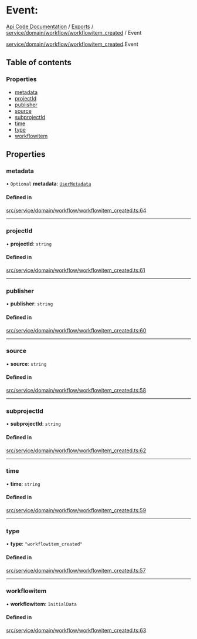 # Event: 
 
[Api Code Documentation](../README.md) / [Exports](../modules.md) / [service/domain/workflow/workflowitem\_created](../modules/service_domain_workflow_workflowitem_created.md) / Event

[service/domain/workflow/workflowitem_created](../modules/service_domain_workflow_workflowitem_created.md).Event

## Table of contents

### Properties

- [metadata](service_domain_workflow_workflowitem_created.Event.md#metadata)
- [projectId](service_domain_workflow_workflowitem_created.Event.md#projectid)
- [publisher](service_domain_workflow_workflowitem_created.Event.md#publisher)
- [source](service_domain_workflow_workflowitem_created.Event.md#source)
- [subprojectId](service_domain_workflow_workflowitem_created.Event.md#subprojectid)
- [time](service_domain_workflow_workflowitem_created.Event.md#time)
- [type](service_domain_workflow_workflowitem_created.Event.md#type)
- [workflowitem](service_domain_workflow_workflowitem_created.Event.md#workflowitem)

## Properties

### metadata

• `Optional` **metadata**: [`UserMetadata`](../modules/service_domain_metadata.md#usermetadata)

#### Defined in

[src/service/domain/workflow/workflowitem_created.ts:64](https://github.com/openkfw/TruBudget/blob/a06c11b/api/src/service/domain/workflow/workflowitem_created.ts#L64)

___

### projectId

• **projectId**: `string`

#### Defined in

[src/service/domain/workflow/workflowitem_created.ts:61](https://github.com/openkfw/TruBudget/blob/a06c11b/api/src/service/domain/workflow/workflowitem_created.ts#L61)

___

### publisher

• **publisher**: `string`

#### Defined in

[src/service/domain/workflow/workflowitem_created.ts:60](https://github.com/openkfw/TruBudget/blob/a06c11b/api/src/service/domain/workflow/workflowitem_created.ts#L60)

___

### source

• **source**: `string`

#### Defined in

[src/service/domain/workflow/workflowitem_created.ts:58](https://github.com/openkfw/TruBudget/blob/a06c11b/api/src/service/domain/workflow/workflowitem_created.ts#L58)

___

### subprojectId

• **subprojectId**: `string`

#### Defined in

[src/service/domain/workflow/workflowitem_created.ts:62](https://github.com/openkfw/TruBudget/blob/a06c11b/api/src/service/domain/workflow/workflowitem_created.ts#L62)

___

### time

• **time**: `string`

#### Defined in

[src/service/domain/workflow/workflowitem_created.ts:59](https://github.com/openkfw/TruBudget/blob/a06c11b/api/src/service/domain/workflow/workflowitem_created.ts#L59)

___

### type

• **type**: ``"workflowitem_created"``

#### Defined in

[src/service/domain/workflow/workflowitem_created.ts:57](https://github.com/openkfw/TruBudget/blob/a06c11b/api/src/service/domain/workflow/workflowitem_created.ts#L57)

___

### workflowitem

• **workflowitem**: `InitialData`

#### Defined in

[src/service/domain/workflow/workflowitem_created.ts:63](https://github.com/openkfw/TruBudget/blob/a06c11b/api/src/service/domain/workflow/workflowitem_created.ts#L63)
